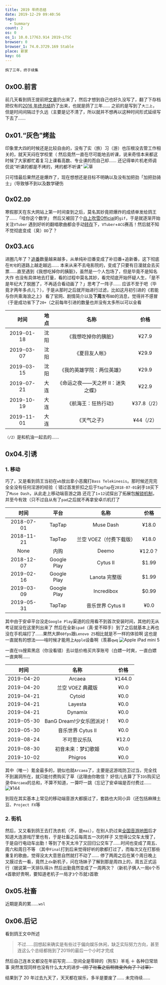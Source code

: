 ```yaml
---
title: 2019 年终总结
date: 2019-12-29 09:40:56
tags:
  - Summary
count: 2
os: 0
os_1: 10.0.17763.914 2019-LTSC
browser: 0
browser_1: 74.0.3729.169 Stable
place: 新家
key: 66
---
```

    鸽了三年，终于续集
<!-- more -->
## 0x00.前言
前几天看到鸽王提前把[文章](https://web.archive.org/web/20200103112038/https://estertion.win/2019/12/%EF%BC%88%E6%8F%90%E5%89%8D%E7%9A%84%EF%BC%892019%E5%B9%B4%E7%BB%88%E6%80%BB%E7%BB%93/)扔出来了，然后才想到自己也好久没写了，翻了下存档把仅有的[2016 年终总结](https://www.yuangezhizao.cn/articles/summaries/2016.html)扔了出来，也就是鸽了三年……
之前的是写到了`大二上`，但是时间间隔过于久远（主要是记不清了，所以就并不想再以这种时间形式延续写下去了……

## 0x01.“灰色”烤盐
印象里大四的时候还是比较自由的，没有了实（旅）习（游）也压根没去管工作相关的，就天天闷在学校里（
然后竟然一直在尽可能地去听课，说来奇怪本来都这时候了大家都忙着复习上课看高数、专业课的而自己却……
还记得单片机老师调侃说“听课的都是不烤的，烤的都不听课”
![草](https://i1.yuangezhizao.cn/Win-10/20191016005155.jpg!webp)

只可惜最后果然还是爆炸了，现在想想还是目标不明确以及没有加把劲「加把劲骑士」（导致够不到以及数学硬伤

## 0x02.`DD`
寒假那天在东大网站上第一时间查到之后，莫名其妙竟把爆炸的成绩单发给鸽王了……「哇你这个数学」
然后又被回了个[白上吹雪Official](https://www.biliplus.com/space/332704117/)的`gif`，于是就逐渐开始关注`VTuber`
遇到好听的翻唱歌曲都会手动[转存](https://lab.yuangezhizao.cn/saver-blist)下，`VTuber`+`ACG`赛高！然后就不知不觉彻底变成（臭）`DD`了？

## 0x03.`ACG`
进圈几年了？[追番](https://lab.yuangezhizao.cn/bangumi)数量越来越多，从单纯补旧番变成了补旧番+追新番，这下彻底在`死宅`的道路上越走越远……
本来从来不去电影院的，变成了只要有日漫就会去买票……直至遇到《我想吃掉你的胰脏》，虽然是一个人包场了，但是毕竟不是知名大作
也没有具体地去打量，看的过程中莫名其妙，看完彻底开始怀疑人生，「是不是年纪大了脱圈了，不再适合看动画了？」思考了一阵子……
应该不至于吧（毕竟才两年多点儿？），于是从那时之后就开始进行过滤，比如这月初引进的《若能与你共乘海浪之上》
看了官网、剧情简介以及**下周**发布`BD`的消息，觉得并不感冒（于是成功省下了`20+`（之前每年引进的数量也并没有太多所以可以全看

时间 | 地点 | 名称 | 价格
:---: | :---: | :---: | :---:
2019-01-18 | 沈阳 | 《我想吃掉你的胰脏》 | ¥27.9
2019-03-07 | 沈阳 | 《夏目友人帐》 | ¥29.9
2019-03-15 | 沈阳 | 《我的英雄学院：两位英雄》 | ¥29.9
2019-07-21 | 大连 | 《命运之夜——天之杯 II：迷失之蝶》 | ¥22.9
2019-10-19 | 大连 | 《航海王：狂热行动》 | ¥37.8（/2）
2019-11-01 | 大连 | 《天气之子》 | ¥44（/2）

`（/2）`是和机油一起去的……

## 0x04.引诱
### 1. 移动
巧了，又是看到鸽王当初在`wb`放出拿小恶魔打`Bass Telekinesis`。那时候还完完全全没有任何淫游的经验（
错过首发折扣之后于`TapTap`在`2018-07-01`剁手`18`买下了`Muse Dash`，从此走上移动端音游之路
还花了`1`+`12`试探出了拓展包[解锁机制](https://www.yuangezhizao.cn/articles/games/musedash/free-play.html)，并至今有效（只不过自从有了`pad`之后就不再拿安卓爪机打了

时间 | 平台 | 名称 | 价格
:---: | :---: | :---: | :---:
2018-07-01 | TapTap | Muse Dash | ¥18.0
2018-11-21 | TapTap | 兰空 VOEZ（付费下载版） | ¥18.0
None | 内购 | Deemo | ¥12.0？
2018-12-07 | Google Play | Cytus II | $1.99
2019-02-16 | Google Play | Lanota 完整版 | $1.99
2019-03-09 | Google Play | Incredibox | $0.99
2019-05-31 | TapTap | 音乐世界 Cytus II | ¥0.0

其中由于安卓平台没走`Google Play`渠道的应用看不到首次安装时间，其他的无从考证就没在这里列出来了
然后在全新`ipad`（真·爱不释手）到了之后就基本上再也没在手机端打了……果然大屏`60fps`跟`Lenovo Z5`相比就是不一样的体验啊
这也是一直就有的想法——啥时候才能用上`Apple`设备啊（羡慕`qwq`
![Apple iPad mini 5](https://i1.yuangezhizao.cn/Win-10/20191230200817.png!webp)

一直在`tb`搜索黑店（你没看错）去以低价格买共享账号（白嫖一时爽，一直白嫖一直爽啊……

时间  | 名称 | 价格
:---:  | :---: | :---:
2019-04-20  | Arcaea | ¥144.0
2019-04-20  | 兰空 VOEZ 典藏版 | ¥0.0
2019-04-21  | Cytoid | ¥0.0
2019-04-21  | Layesta | ¥0.0
2019-04-21  | Dynamix | ¥0.0
2019-05-30  | BanG Dream!少女乐团派对！ | ¥0.0
2019-05-30  | 音乐世界 Cytus II | ¥0.0
2019-08-24  | 不可思议乐队 | ¥12.0
2019-08-30  | 初音未来：梦幻歌姬 | ¥0.0
2019-10-02  | Phigros | ¥0.0

其中（唯一）氪金最多的，貌似也就`Arcaea`了，主要是这游戏防卫过当，完全找不到漏洞所在，就只能付费购买了草（这理由你敢信？
好信儿去算了下`IOS`购买记录中`Arcaea`的总和，不算不知道，一算吓一跳（忘记了安卓端是否付费过……
![¥144](https://i1.yuangezhizao.cn/Win-10/20191230203755.jpg!webp)

到现在其实基本上常见的移动端音游大都膜过了，套路也大同小异（还包括麻辣土豆、`Project FX`等

### 2. 街机
然后，又又看到鸽王去打洗衣机（不，是`mai`），在别人扔过来[全国音游地图](https://web.archive.org/web/20191229053159/https://wiki.bemanicn.com/index.php?title=%E5%85%A8%E5%9B%BD%E9%9F%B3%E6%B8%B8%E5%9C%B0%E5%9B%BE)后才知道大连游戏厅里也有，于是社畜之后每周五一次的样子
又觉得公交车太慢了，于是自行电动车出勤！等到了冬天太冷了又回归公交车了……时间也变成了周五、周六和周日不等
（其中`Final`打到后来觉得好听的歌都打过了，而每次又在打那些重复的歌曲，觉得没太大意思自然就打不动了……
停了两周之后在某个周日晚上又膜过去一看，竟然上`dx`新机子，问在场妹子了解到那是周四上的，周五正式运行（据说第一天排队得`2h`
然后出勤竟然变成了一周两次？（新机子俩人一局`6`个币`4`首歌好贵啊，要知道老机子一局才`3`个币就`3`首歌

## 0x05.社畜

近期是真的累……`wsl`

## 0x06.后记
看到鸽王文中所述
> 不过……回想起来确实是有些过于偏向娱乐休闲，缺乏实际努力方向，甚至连这么个总结都拖到了2019的最后一个小时才完成

然后自己连本文都没在年前写完……空间全是零碎的（狗东）羊毛 ＋ 各种日常琐事
突然发现同样也没有什么太大的进步~~（除了社畜之后稍微变外向了？过草）~~

结果到了 20 年过去九天了，天天都在娱乐，多半是要废了……
未完待续……
